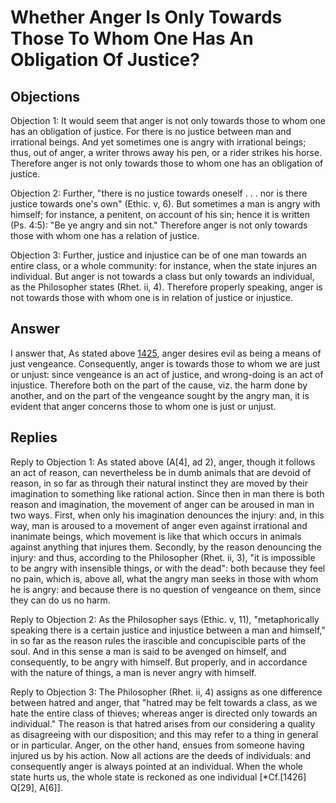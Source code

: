 # Whether Anger Is Only Towards Those To Whom One Has An Obligation Of Justice?

## Objections

Objection 1: It would seem that anger is not only towards those to whom one has an obligation of justice. For there is no justice between man and irrational beings. And yet sometimes one is angry with irrational beings; thus, out of anger, a writer throws away his pen, or a rider strikes his horse. Therefore anger is not only towards those to whom one has an obligation of justice.

Objection 2: Further, "there is no justice towards oneself . . . nor is there justice towards one's own" (Ethic. v, 6). But sometimes a man is angry with himself; for instance, a penitent, on account of his sin; hence it is written (Ps. 4:5): "Be ye angry and sin not." Therefore anger is not only towards those with whom one has a relation of justice.

Objection 3: Further, justice and injustice can be of one man towards an entire class, or a whole community: for instance, when the state injures an individual. But anger is not towards a class but only towards an individual, as the Philosopher states (Rhet. ii, 4). Therefore properly speaking, anger is not towards those with whom one is in relation of justice or injustice.

## Answer



I answer that, As stated above [1425](A[6]), anger desires evil as being a means of just vengeance. Consequently, anger is towards those to whom we are just or unjust: since vengeance is an act of justice, and wrong-doing is an act of injustice. Therefore both on the part of the cause, viz. the harm done by another, and on the part of the vengeance sought by the angry man, it is evident that anger concerns those to whom one is just or unjust.

## Replies

Reply to Objection 1: As stated above (A[4], ad 2), anger, though it follows an act of reason, can nevertheless be in dumb animals that are devoid of reason, in so far as through their natural instinct they are moved by their imagination to something like rational action. Since then in man there is both reason and imagination, the movement of anger can be aroused in man in two ways. First, when only his imagination denounces the injury: and, in this way, man is aroused to a movement of anger even against irrational and inanimate beings, which movement is like that which occurs in animals against anything that injures them. Secondly, by the reason denouncing the injury: and thus, according to the Philosopher (Rhet. ii, 3), "it is impossible to be angry with insensible things, or with the dead": both because they feel no pain, which is, above all, what the angry man seeks in those with whom he is angry: and because there is no question of vengeance on them, since they can do us no harm.

Reply to Objection 2: As the Philosopher says (Ethic. v, 11), "metaphorically speaking there is a certain justice and injustice between a man and himself," in so far as the reason rules the irascible and concupiscible parts of the soul. And in this sense a man is said to be avenged on himself, and consequently, to be angry with himself. But properly, and in accordance with the nature of things, a man is never angry with himself.

Reply to Objection 3: The Philosopher (Rhet. ii, 4) assigns as one difference between hatred and anger, that "hatred may be felt towards a class, as we hate the entire class of thieves; whereas anger is directed only towards an individual." The reason is that hatred arises from our considering a quality as disagreeing with our disposition; and this may refer to a thing in general or in particular. Anger, on the other hand, ensues from someone having injured us by his action. Now all actions are the deeds of individuals: and consequently anger is always pointed at an individual. When the whole state hurts us, the whole state is reckoned as one individual [*Cf.[1426] Q[29], A[6]].